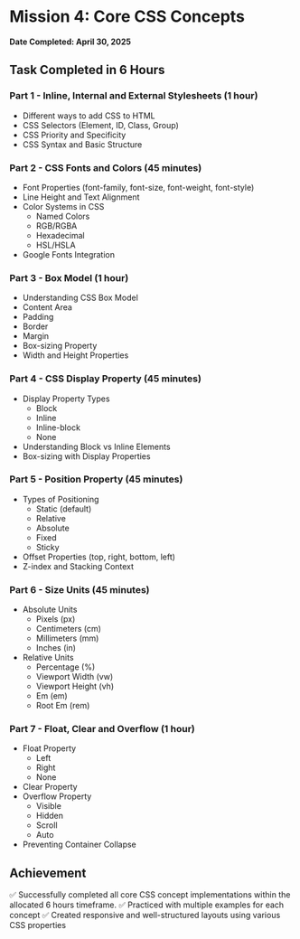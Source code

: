 # Mission 4: Core CSS Concepts

**Date Completed: April 30, 2025**

## Task Completed in 6 Hours

### Part 1 - Inline, Internal and External Stylesheets (1 hour)
- Different ways to add CSS to HTML
- CSS Selectors (Element, ID, Class, Group)
- CSS Priority and Specificity
- CSS Syntax and Basic Structure

### Part 2 - CSS Fonts and Colors (45 minutes)
- Font Properties (font-family, font-size, font-weight, font-style)
- Line Height and Text Alignment
- Color Systems in CSS
  - Named Colors
  - RGB/RGBA
  - Hexadecimal
  - HSL/HSLA
- Google Fonts Integration

### Part 3 - Box Model (1 hour)
- Understanding CSS Box Model
- Content Area
- Padding
- Border
- Margin
- Box-sizing Property
- Width and Height Properties

### Part 4 - CSS Display Property (45 minutes)
- Display Property Types
  - Block
  - Inline
  - Inline-block
  - None
- Understanding Block vs Inline Elements
- Box-sizing with Display Properties

### Part 5 - Position Property (45 minutes)
- Types of Positioning
  - Static (default)
  - Relative
  - Absolute
  - Fixed
  - Sticky
- Offset Properties (top, right, bottom, left)
- Z-index and Stacking Context

### Part 6 - Size Units (45 minutes)
- Absolute Units
  - Pixels (px)
  - Centimeters (cm)
  - Millimeters (mm)
  - Inches (in)
- Relative Units
  - Percentage (%)
  - Viewport Width (vw)
  - Viewport Height (vh)
  - Em (em)
  - Root Em (rem)

### Part 7 - Float, Clear and Overflow (1 hour)
- Float Property
  - Left
  - Right
  - None
- Clear Property
- Overflow Property
  - Visible
  - Hidden
  - Scroll
  - Auto
- Preventing Container Collapse

## Achievement
✅ Successfully completed all core CSS concept implementations within the allocated 6 hours timeframe.
✅ Practiced with multiple examples for each concept
✅ Created responsive and well-structured layouts using various CSS properties